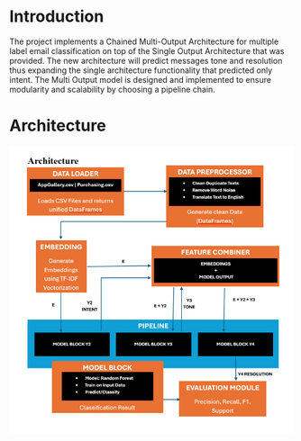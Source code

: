 # Introduction

The project implements a Chained Multi-Output Architecture for multiple label email classification on top of the Single Output Architecture that was provided. The new architecture will predict messages tone and resolution thus expanding the single architecture functionality that predicted only intent. The Multi Output model is designed and implemented to ensure modularity and scalability by choosing a pipeline chain.

# Architecture

![Architecture](https://github.com/DheerajGk21/Multi-Label-Email-Classification-Engineering-and-Evaluating-AI-Systems/blob/main/Architecture.png)